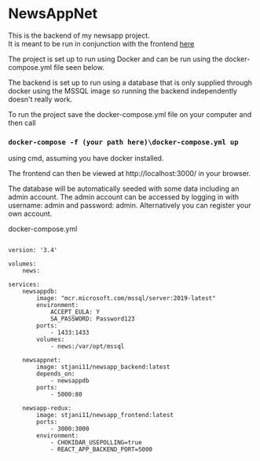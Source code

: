 # NewsAppNet


This is the backend of my newsapp project. <br />
It is meant to be run in conjunction with the frontend [here](https://github.com/krissi1111/newsappretype)

The project is set up to run using Docker and can be run using the docker-compose.yml file seen below.

The backend is set up to run using a database that is only supplied through docker using the MSSQL image so running the backend independently doesn't really work.

To run the project save the docker-compose.yml file on your computer and then call 

### `docker-compose -f (your path here)\docker-compose.yml up`

using cmd, assuming you have docker installed.

The frontend can then be viewed at http://localhost:3000/ in your browser.

The database will be automatically seeded with some data including an admin account. The admin account can be accessed by logging in with username: admin and password: admin. Alternatively you can register your own account. 

docker-compose.yml
```

version: '3.4'

volumes:
    news:    

services:
    newsappdb:
        image: "mcr.microsoft.com/mssql/server:2019-latest"
        environment:
            ACCEPT_EULA: Y
            SA_PASSWORD: Password123
        ports:
            - 1433:1433
        volumes:
            - news:/var/opt/mssql

    newsappnet:
        image: stjani11/newsapp_backend:latest
        depends_on:
            - newsappdb
        ports:
            - 5000:80

    newsapp-redux:
        image: stjani11/newsapp_frontend:latest
        ports:
            - 3000:3000
        environment:
            - CHOKIDAR_USEPOLLING=true
            - REACT_APP_BACKEND_PORT=5000
```


